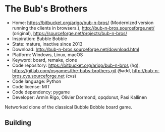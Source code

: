 # The Bub's Brothers

- Home: https://bitbucket.org/arigo/bub-n-bros/ (Modernized version running the clients in browsers.), http://bub-n-bros.sourceforge.net/ (original), https://sourceforge.net/projects/bub-n-bros/
- Inspiration: Bubble Bobble
- State: mature, inactive since 2013
- Download: http://bub-n-bros.sourceforge.net/download.html
- Platform: Windows, Linux, macOS
- Keyword: board, remake, clone
- Code repository: https://bitbucket.org/arigo/bub-n-bros (hg), https://gitlab.com/osgames/the-bubs-brothers.git @add, http://bub-n-bros.cvs.sourceforge.net (cvs)
- Code language: Python
- Code license: MIT
- Code dependency: pygame
- Developer: Armin Rigo, Olivier Dormond, opqdonut, Pasi Kallinen

Networked clone of the classical Bubble Bobble board game.

## Building
